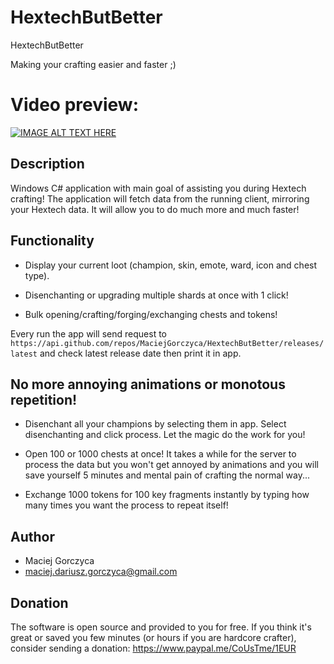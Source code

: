 # HextechButBetter
HextechButBetter

Making your crafting easier and faster ;)

# Video preview:

[![IMAGE ALT TEXT HERE](https://img.youtube.com/vi/pi53EOUoszo/0.jpg)](https://www.youtube.com/watch?v=pi53EOUoszo)

## Description
Windows C# application with main goal of assisting you during Hextech crafting! The application will fetch data from the running client, mirroring your Hextech data. It will allow you to do much more and much faster!

## Functionality
- Display your current loot (champion, skin, emote, ward, icon and chest type).

- Disenchanting or upgrading multiple shards at once with 1 click!

- Bulk opening/crafting/forging/exchanging chests and tokens!

Every run the app will send request to `https://api.github.com/repos/MaciejGorczyca/HextechButBetter/releases/latest` and check latest release date then print it in app.

## No more annoying animations or monotous repetition!
- Disenchant all your champions by selecting them in app. Select disenchanting and click process. Let the magic do the work for you!

- Open 100 or 1000 chests at once! It takes a while for the server to process the data but you won't get annoyed by animations and you will save yourself 5 minutes and mental pain of crafting the normal way...

- Exchange 1000 tokens for 100 key fragments instantly by typing how many times you want the process to repeat itself!

## Author
 - Maciej Gorczyca
 - maciej.dariusz.gorczyca@gmail.com
 
## Donation
 The software is open source and provided to you for free. If you think it's great or saved you few minutes (or hours if you are hardcore crafter), consider sending a donation: https://www.paypal.me/CoUsTme/1EUR